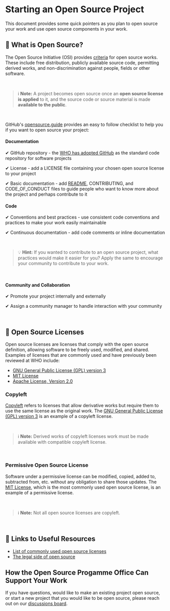 # Starting an Open Source Project

This document provides some quick pointers as you plan to open source your work and use open source components in your work.

## 🤔 What is Open Source? 

The Open Source Initiative (OSI) provides [criteria](https://opensource.org/osd) for open source works. These include free distribution, publicly available source code, permitting derived works, and non-discrimination against people, fields or other software.

<br>

> ℹ **Note:** A project becomes open source once an **open source license is applied** to it, and the source code or source material is made **available to the public**.

<br>

GitHub's [opensource.guide](https://opensource.guide/starting-a-project/) provides an easy to follow checklist to help you if you want to open source your project:

#### Documentation

✔ GitHub repository - the [WHO has adopted GitHub](new_github_repo.md) as the standard code repository for software projects

✔ License - add a LICENSE file containing your chosen open source license to your project

✔ Basic documentation - add [README](sample_readme.md), CONTRIBUTING, and CODE_OF_CONDUCT files to guide people who want to know more about the project and perhaps contribute to it

#### Code

✔ Conventions and best practices - use consistent code conventions and practices to make your work easily maintainable 

✔ Continuous documentation - add code comments or inline documentation

<br>

> 💡 **Hint:** If you wanted to contribute to an open source project, what practices would make it easier for you? Apply the same to encourage your community to contribute to your work.

<br>

#### Community and Collaboration

✔ Promote your project internally and externally

✔ Assign a community manager to handle interaction with your community

<br>

## 📄 Open Source Licenses 

Open source licenses are licenses that comply with the open source definition, allowing software to be freely used, modified, and shared. Examples of licenses that are commonly used and have previously been reviewed at WHO include:

- [GNU General Public License (GPL) version 3](https://www.gnu.org/licenses/gpl-3.0.html) 
- [MIT License](https://mit-license.org/)
- [Apache License, Version 2.0](https://httpd.apache.org/docs/2.4/license.html)

### Copyleft 

[Copyleft](https://opensource.org/faq#copyleft) refers to licenses that allow derivative works but require them to use the same license as the original work. The [GNU General Public License (GPL) version 3](https://www.gnu.org/licenses/gpl-3.0.html) is an example of a copyleft license.

<br>

> ℹ **Note:** Derived works of copyleft licenses work must be made available with compatible copyleft license.

<br>

### Permissive Open Source License 

Software under a permissive license can be modified, copied, added to, subtracted from, etc. without any obligation to share those updates. The [MIT License](https://mit-license.org/), which is the most commonly used open source license, is an example of a permissive license.

<br>

> ℹ **Note:** Not all open source licenses are copyleft.

<br>

## 🔗 Links to Useful Resources

- [List of commonly used open source licenses](https://opensource.org/licenses)
- [The legal side of open source](https://opensource.guide/legal/)

## How the Open Source Progamme Office Can Support Your Work

If you have questions, would like to make an existing project open source, or start a new project that you would like to be open source, please reach out on our [discussions board](https://github.com/WorldHealthOrganization/open-source-communication-channel/discussions).